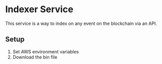 # Indexer Service

This service is a way to index on any event on the blockchain via an API.

## Setup

1. Set AWS environment variables
2. Download the bin file 